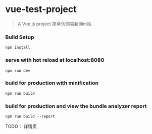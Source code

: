 # vue-test-project

> A Vue.js project 简单仿网易新闻m站

### Build Setup
``` 
npm install
```

### serve with hot reload at localhost:8080
```
npm run dev
```

### build for production with minification
```
npm run build
```

### build for production and view the bundle analyzer report
```
npm run build --report
```

TODO：
详情页
